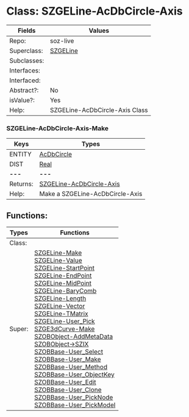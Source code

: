 
# Class:	SZGELine-AcDbCircle-Axis

| Fields | Values |
| --------- | --------- |
| Repo: | soz-live |
| Superclass: | [SZGELine](SZGELine.html) |
| Subclasses: |  |
| Interfaces: |  |
| Interfaced: |  |
| Abstract?: | No |
| isValue?: | Yes |
| Help: | SZGELine-AcDbCircle-Axis Class |

### SZGELine-AcDbCircle-Axis-Make

| Keys | Types |
| --------- | --------- |
| ENTITY | [AcDbCircle](AcDbCircle.html) |
| DIST | [Real](Real.html) |
| **---** | **---** |
| Returns: | [SZGELine-AcDbCircle-Axis](SZGELine-AcDbCircle-Axis.html) |
| Help: | Make a SZGELine-AcDbCircle-Axis |


## Functions:

| Types | Functions |
| --------- | --------- |
| Class: |  |
| Super: | [SZGELine-Make](SZGELine.html) <br> [SZGELine-Value](SZGELine.html) <br> [SZGELine-StartPoint](SZGELine.html) <br> [SZGELine-EndPoint](SZGELine.html) <br> [SZGELine-MidPoint](SZGELine.html) <br> [SZGELine-BaryComb](SZGELine.html) <br> [SZGELine-Length](SZGELine.html) <br> [SZGELine-Vector](SZGELine.html) <br> [SZGELine-TMatrix](SZGELine.html) <br> [SZGELine-User_Pick](SZGELine.html) <br> [SZGE3dCurve-Make](SZGE3dCurve.html) <br> [SZOBObject-AddMetaData](SZOBObject.html) <br> [SZOBObject->SZIX](SZOBObject.html) <br> [SZOBBase-User_Select](SZOBBase.html) <br> [SZOBBase-User_Make](SZOBBase.html) <br> [SZOBBase-User_Method](SZOBBase.html) <br> [SZOBBase-User_ObjectKey](SZOBBase.html) <br> [SZOBBase-User_Edit](SZOBBase.html) <br> [SZOBBase-User_Clone](SZOBBase.html) <br> [SZOBBase-User_PickNode](SZOBBase.html) <br> [SZOBBase-User_PickModel](SZOBBase.html) |


